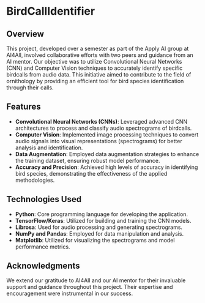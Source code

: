 # BirdCallIdentifier

## Overview

This project, developed over a semester as part of the Apply AI group at AI4All, involved collaborative efforts with two peers and guidance from an AI mentor. Our objective was to utilize Convolutional Neural Networks (CNN) and Computer Vision techniques to accurately identify specific birdcalls from audio data. This initiative aimed to contribute to the field of ornithology by providing an efficient tool for bird species identification through their calls.

## Features

- **Convolutional Neural Networks (CNNs)**: Leveraged advanced CNN architectures to process and classify audio spectrograms of birdcalls.
- **Computer Vision**: Implemented image processing techniques to convert audio signals into visual representations (spectrograms) for better analysis and identification.
- **Data Augmentation**: Employed data augmentation strategies to enhance the training dataset, ensuring robust model performance.
- **Accuracy and Precision**: Achieved high levels of accuracy in identifying bird species, demonstrating the effectiveness of the applied methodologies.

## Technologies Used

- **Python**: Core programming language for developing the application.
- **TensorFlow/Keras**: Utilized for building and training the CNN models.
- **Librosa**: Used for audio processing and generating spectrograms.
- **NumPy and Pandas**: Employed for data manipulation and analysis.
- **Matplotlib**: Utilized for visualizing the spectrograms and model performance metrics.

## Acknowledgments

We extend our gratitude to AI4All and our AI mentor for their invaluable support and guidance throughout this project. Their expertise and encouragement were instrumental in our success.
